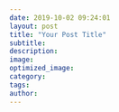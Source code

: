 ```yaml
---
date: 2019-10-02 09:24:01
layout: post
title: "Your Post Title"
subtitle:
description:
image:
optimized_image:
category:
tags:
author:
---
```

